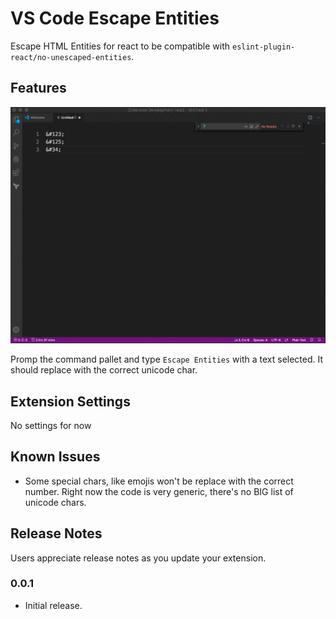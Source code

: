 #  VS Code Escape Entities

Escape HTML Entities for react to be compatible with `eslint-plugin-react/no-unescaped-entities`.

## Features

![image](demo.gif)

Promp the command pallet and type `Escape Entities` with a text selected. It should replace with the correct unicode char.

## Extension Settings

No settings for now

## Known Issues

- Some special chars, like emojis won't be replace with the correct number. Right now the code is very generic, there's no BIG list of unicode chars.

## Release Notes

Users appreciate release notes as you update your extension.

### 0.0.1

- Initial release. 